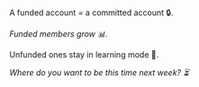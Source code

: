 A funded account \= a committed account 🔒\.

*Funded members grow 📊\.*

Unfunded ones stay in learning mode 📘\.

*Where do you want to be this time next week\? ⏳*